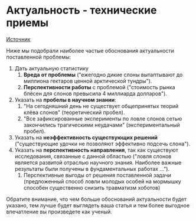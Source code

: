 # Актуальность - технические приемы

[Источник](https://stepik.org/course/10524/)

Ниже мы подобрали наиболее частые обоснования актуальности поставленной проблемы:

1. Дать актуальную статистику
   1. **Вреда от проблемы** ("ежегодно дикие слоны вытаптывают до миллиона гектаров ценной арктической тундры").
   2. **Перспективности работы** с проблемой ("стоимость рынка блёсен для слонов превысила 4 миллиарда долларов").
2. Указать на **пробелы в научном знании**:
   1. "На сегодняшний день не существует общепринятых теорий клёва слонов" (теоретический пробел).
   2. "Все зафиксированные эксперименты по ловле слонов сетью закончились трагическими неудачами" (экспериментальный пробел).
3. Указать на **неэффективность существующих решений** ("существующие удочки не позволяют эффективно подсечь слона").
4. Указать на **перспективность направления**, так как существуют исследования, связанные с данной областью ("ловля слонов является развитой отраслью научного знания. Наиболее важные результаты были получены в фундаментальных работах ...").
   1. Перспективные выгоды от решения поставленной задачи (предложенный способ ловли молодых особей на мормышку способен существенно снизить травматизм хоботов)&#x20;

Обратите внимание, что чем больше обоснований актуальности будет указано, тем лучше будет выглядеть ваша статья и тем более выгодное впечатление вы произведете как ученый.
